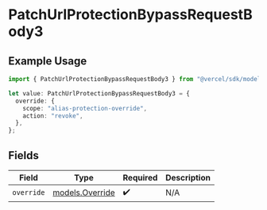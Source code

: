 # PatchUrlProtectionBypassRequestBody3

## Example Usage

```typescript
import { PatchUrlProtectionBypassRequestBody3 } from "@vercel/sdk/models/patchurlprotectionbypassop.js";

let value: PatchUrlProtectionBypassRequestBody3 = {
  override: {
    scope: "alias-protection-override",
    action: "revoke",
  },
};
```

## Fields

| Field                                    | Type                                     | Required                                 | Description                              |
| ---------------------------------------- | ---------------------------------------- | ---------------------------------------- | ---------------------------------------- |
| `override`                               | [models.Override](../models/override.md) | :heavy_check_mark:                       | N/A                                      |